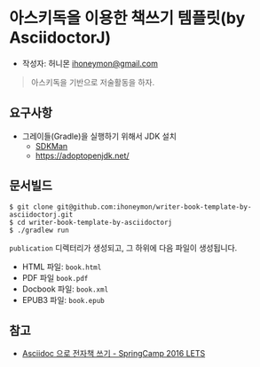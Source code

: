 아스키독을 이용한 책쓰기 템플릿(by AsciidoctorJ)
====================

* 작성자: 허니몬 <ihoneymon@gmail.com>

> 아스키독을 기반으로 저술활동을 하자.

## 요구사항
* 그레이들(Gradle)을 실행하기 위해서 JDK 설치
  * [SDKMan](https://sdkman.io/)
  * https://adoptopenjdk.net/


## 문서빌드
```
$ git clone git@github.com:ihoneymon/writer-book-template-by-asciidoctorj.git
$ cd writer-book-template-by-asciidoctorj
$ ./gradlew run
```

`publication` 디렉터리가 생성되고, 그 하위에 다음 파일이 생성됩니다. 

* HTML 파일: `book.html`
* PDF 파일 `book.pdf`
* Docbook 파일: `book.xml`
* EPUB3 파일: `book.epub`

## 참고
* [Asciidoc 으로 전자책 쓰기 - SpringCamp 2016 LETS](https://gist.github.com/namjae/8f1bbd6b6d4765aec86febf486cfba22)
